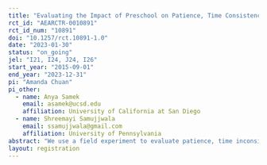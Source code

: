 ```yaml
---
title: "Evaluating the Impact of Preschool on Patience, Time Consistency and Commitment Demand"
rct_id: "AEARCTR-0010891"
rct_id_num: "10891"
doi: "10.1257/rct.10891-1.0"
date: "2023-01-30"
status: "on_going"
jel: "I21, I24, J24, I26"
start_year: "2015-09-01"
end_year: "2023-12-31"
pi: "Amanda Chuan"
pi_other:
  - name: Anya Samek
    email: asamek@ucsd.edu
    affiliation: University of California at San Diego
  - name: Shreemayi Samujjwala
    email: ssamujjwala@gmail.com
    affiliation: University of Pennsylvania
abstract: "We use a field experiment to evaluate patience, time inconsistency and commitment demand among young children. We first show that patience at ages 5-10 positively predicts reading scores up to 4 years later, even when controlling for cognitive and executive function assessment scores. In contrast, time inconsistency and commitment demand do not predict reading scores. Second, we evaluate whether preschool affects patience. We leverage a field experiment that randomized children to different preschool curricula. We find that children who were offered the preschool curriculum focused on self-regulation make patient decisions in both periods of the experiment, whereas control children who were not offered the preschool intervention do not. Further, preschool helps children use commitment devices to manage their time inconsistency, but does not affect time inconsistency directly."
layout: registration
---
```


